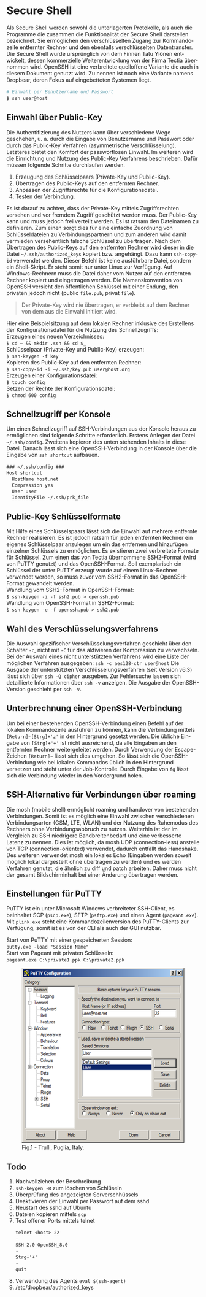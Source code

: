 <!-- soft hyphen &shy; -->
<meta name="description" content="Put your description here.">
<link rel="shortcut icon" type="image/x-icon" href="/openssh/pictures/favicon.ico">

# Secure Shell

Als Secure Shell werden sowohl die unter&shy;lagerten Protokolle, als auch die Programme die zusammen die Funktionalität der Secure Shell darstellen bezeichnet. Sie er&shy;möglichen den verschlüsselten Zugang zur Kommando&shy;zeile entfernter Rechner und den ebenfalls ver&shy;schlüsselten Daten&shy;transfer. Die Secure Shell wurde ursprünglich von dem Finnen Tatu Ylönen ent&shy;wickelt, dessen kommerzielle Weiter&shy;ent&shy;wick&shy;lung von der Firma Tectia über&shy;nommen wird. OpenSSH ist eine ver&shy;brei&shy;te&shy;te quell&shy;offene Variante die auch in diesem Dokument genutzt wird. Zu nennen ist noch eine Variante namens Dropbear, deren Fokus auf ein&shy;ge&shy;betteten Systemen liegt.  
```bash
# Einwahl per Benutzername und Passwort
$ ssh user@host
```  
## Einwahl über Public-Key
Die Authen&shy;ti&shy;fizierung des Nutzers kann über verschiedene Wege geschehen, u. a. durch die Eingabe von Benutzer&shy;name und Passwort oder durch das Public-Key Verfahren (asymmetri&shy;sche Verschlüssel&shy;ung). Letzteres bietet den Komfort der passwort&shy;losen Einwahl. Im weiteren wird die Ein&shy;richtung und Nutzung des Public-Key Verfahrens beschrieben. Dafür müssen folgende Schritte durch&shy;laufen werden.

1. Erzeugung des Schlüssel&shy;paars (Private-Key und Public-Key).
1. Übertragen des Public-Keys auf den ent&shy;fernten Rechner.
1. Anpassen der Zugriffsrechte für die Konfigurationsdatei.
1. Testen der Verbindung.

Es ist darauf zu achten, dass der Private-Key mittels Zugriffsrechten versehen und vor fremdem Zugriff geschützt werden muss. Der Public-Key kann und muss jedoch frei verteilt werden. Es ist ratsam den Datei&shy;namen zu definieren. Zum einen sorgt dies für eine einfache Zu&shy;ord&shy;nung von Schlüsseldateien zu Verbindungs&shy;partnern und zum anderen wird damit vermieden versehentlich falsche Schlüssel zu über&shy;tragen. Nach dem Übertragen des Public-Keys auf den entfernten Rechner wird dieser in die Datei `~/.ssh/authorized_keys` kopiert bzw. an&shy;ge&shy;hängt. Dazu kann `ssh-copy-id` verwendet werden. Dieser Befehl ist keine ausführbare Datei, sondern ein Shell-Skript. Er steht somit nur unter Linux zur Verfügung. Auf Windows-Rechnern muss die Datei daher vom Nutzer auf den entfernten Rechner kopiert und eingetragen werden. Die Namens&shy;konvention von OpenSSH versieht den öffentlichen Schlüssel mit einer Endung, den privaten jedoch nicht (public `file.pub`, privat `file`). 

> Der Private-Key wird nie übertragen, er verbleibt auf dem Rechner von dem aus die Einwahl initiiert wird.

Hier eine Beispielsitzung auf dem lokalen Rechner inklusive des Erstellens der Konfigurations&shy;datei für die Nutzung des Schnell&shy;zugriffs:   
Erzeugen eines neuen Verzeichnisses:  
`$ cd ~ && mkdir .ssh && cd $_`  
Schlüsselpaar (Private-Key und Public-Key) erzeugen:  
`$ ssh-keygen -f key`  
Kopieren des Public-Key auf den entfernten Rechner:  
`$ ssh-copy-id -i ~/.ssh/key.pub user@host.org`  
Erzeugen einer Konfigurationsdatei:  
`$ touch config`  
Setzen der Rechte der Konfigurationsdatei:  
`$ chmod 600 config`  

## Schnellzugriff per Konsole
Um einen Schnellzugriff auf SSH-Verbind&shy;ungen aus der Konsole heraus zu ermöglichen sind folgende Schritte erforderlich. Erstens Anlegen der Datei `~/.ssh/config`. Zweitens kopieren des unten stehenden Inhalts in diese Datei. Danach lässt sich eine OpenSSH-Verbind&shy;ung in der Konsole über die Eingabe von `ssh shortcut` aufbauen.
```ssh-config
### ~/.ssh/config ###
Host shortcut
  HostName host.net
  Compression yes
  User user
  IdentityFile ~/.ssh/prk_file
```

## Public-Key Schlüsselformate
Mit Hilfe eines Schlüsselspaars lässt sich die Einwahl auf mehrere entfernte Rechner realisieren. Es ist jedoch ratsam für jeden entfernten Rechner ein eigenes Schlüsselpaar anzulegen um ein das entfernen und hinzu&shy;fügen einzelner Schlüssels zu er&shy;mögli&shy;chen. Es existieren zwei verbreitete Formate für Schlüssel. Zum einen das von Tectia über&shy;nommene SSH2-Format (wird von PuTTY genutzt) und das OpenSSH-Format. Soll exemplarisch ein Schlüssel der unter PuTTY erzeugt wurde auf einem Linux-Rechner verwendet werden, so muss zuvor vom  SSH2-Format in das OpenSSH-Format ge&shy;wandelt werden.  
Wandlung vom SSH2-Format in OpenSSH-Format:  
`$ ssh-keygen -i -f ssh2.pub > openssh.pub`  
Wandlung vom OpenSSH-Format in SSH2-Format:  
`$ ssh-keygen -e -f openssh.pub > ssh2.pub`  

## Wahl des Verschlüsselungsverfahrens
Die Auswahl spezifischer Verschlüsselungs&shy;verfahren geschieht über den Schalter `-c`, nicht mit `-C` für das aktivieren der Kompression zu verwechseln. Bei der Auswahl eines nicht unterstützten Verfahrens wird eine Liste der möglichen Verfahren ausgegeben: `ssh -c aes128-ctr user@host`
Die Ausgabe der unterstützten Verschlüssel&shy;ungs&shy;verfahren (seit Version v6.3) lässt sich über `ssh -Q cipher` ausgeben. Zur Fehler&shy;suche lassen sich detaillierte Informationen über `ssh -v` anzeigen. Die Ausgabe der OpenSSH-Version geschieht per `ssh -V`.

## Unterbrechnung einer OpenSSH-Verbindung
Um bei einer bestehenden OpenSSH-Verbindung einen Befehl auf der lokalen Kommando&shy;zeile ausführen zu können, kann die Verbindung mittels `[Return]~[Strg]+'z'` in den Hinter&shy;grund gesetzt werden. Die übliche Ein&shy;gabe von `[Strg]+'+'` ist nicht aus&shy;rei&shy;chend, da alle Ein&shy;gaben an den entfernten Rechner weitergeleitet werden. Durch Verwendung der Escape-Zeichen `[Return]~` lässt sich dies umgehen. So lässt sich die OpenSSH-Verbindung wie bei lokalen Kommandos üblich in den Hinter&shy;grund versetzen und steht unter der Job-Kontrolle. Durch Eingabe von `fg` lässt sich die Ver&shy;bindung wieder in den Vorder&shy;grund holen. 

## SSH-Alternative für Verbindungen über roaming
Die mosh (mobile shell) ermöglicht roaming und handover von bestehenden Verbind&shy;ungen. Somit ist es möglich eine Einwahl zwischen ver&shy;schiede&shy;nen Verbind&shy;ungs&shy;arten (GSM, LTE, WLAN) und der Nutzung des Ruhemodus des Rechners ohne Ver&shy;bindungs&shy;abbruch zu nutzen. Weiterhin ist der im Vergleich zu SSH niedrigere Bandbreitenbedarf und eine verbesserte Latenz zu nennen. Dies ist möglich, da mosh UDP (connection-less) anstelle von TCP (connection-oriented) verwendet, dadurch entfällt das Handshake. Des weiteren verwendet mosh ein lokales Echo (Eingaben werden soweit möglich lokal dargestellt ohne übertragen zu werden) und es werden Verfahren genutzt, die ähnlich zu diff und patch arbeiten. Daher muss nicht der gesamt Bildschirminhalt bei einer Änderung übertragen werden.

## Einstellungen für PuTTY
PuTTY ist ein unter Microsoft Windows ver&shy;brei&shy;teter SSH-Client, es beinhaltet SCP (`pscp.exe`), SFTP (`psftp.exe`) und einen Agent (`pageant.exe`). Mit `plink.exe` steht eine Kommando&shy;zeilenversion des PuTTY-Clients zur Verfügung, somit ist es von der CLI als auch der GUI nutzbar.

Start von PuTTY mit einer gespeicherten Session:  
`putty.exe -load "Session Name"`  
Start von Pageant mit privaten Schlüsseln:  
`pageant.exe C:\private1.ppk C:\private2.ppk`
<!-- ![MM](pictures/Putty_color.png)   -->
<!-- ![MM](/openssh/pictures/Putty_color.png) -->
<!--![Putty](/openssh/pictures/Putty_color.png) -->
<!--*{:height="436px" width="456px"}*-->
<figure>
<img src="/openssh/pictures/Putty_color.png" width="435" height="456" alt="Image description">
  <figcaption>Fig.1 - Trulli, Puglia, Italy.</figcaption>
</figure>

## Todo
1. Nachvollziehen der Beschreibung
1. `ssh-keygen -R` zum löschen von Schlüseln
1. Überprüfung des angezeigten Serverschhüssels
1. Deaktivieren der Einwahl per Passwort auf dem sshd
1. Neustart des sshd auf Ubuntu
1. Dateien kopieren mittels `scp`
1. Test offener Ports mittels telnet
   ```
   telnet <host> 22
   -
   SSH-2.0-OpenSSH_8.0
   -
   Strg+'+'
   -
   quit
   ```
1. Verwendung des Agents `eval $(ssh-agent)`
1. /etc/dropbear/authorized_keys

